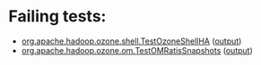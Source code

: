 # Failing tests: 

 * [org.apache.hadoop.ozone.shell.TestOzoneShellHA](hadoop-ozone/integration-test/org.apache.hadoop.ozone.shell.TestOzoneShellHA.txt) ([output](hadoop-ozone/integration-test/org.apache.hadoop.ozone.shell.TestOzoneShellHA-output.txt))
 * [org.apache.hadoop.ozone.om.TestOMRatisSnapshots](hadoop-ozone/integration-test/org.apache.hadoop.ozone.om.TestOMRatisSnapshots.txt) ([output](hadoop-ozone/integration-test/org.apache.hadoop.ozone.om.TestOMRatisSnapshots-output.txt))
